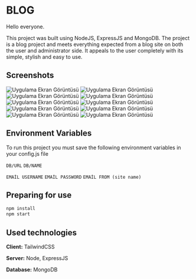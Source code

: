 
# BLOG

Hello everyone.

This project was built using NodeJS, ExpressJS and MongoDB. The project is a blog project and meets everything expected from a blog site on both the user and administrator side. It appeals to the user completely with its simple, stylish and easy to use.

## Screenshots

![Uygulama Ekran Görüntüsü](https://r.resimlink.com/OJTHlwQI4t.png)
![Uygulama Ekran Görüntüsü](https://r.resimlink.com/IA38jwFS-yL.png)
![Uygulama Ekran Görüntüsü](https://r.resimlink.com/ZL-HBgW.png)
![Uygulama Ekran Görüntüsü](https://r.resimlink.com/UFaBJW2.png)
![Uygulama Ekran Görüntüsü](https://r.resimlink.com/lEN35.png)
![Uygulama Ekran Görüntüsü](https://r.resimlink.com/Q_mUzb.png)
![Uygulama Ekran Görüntüsü](https://r.resimlink.com/rNweYz-.png)
![Uygulama Ekran Görüntüsü](https://r.resimlink.com/YA_Iwyq.png)
![Uygulama Ekran Görüntüsü](https://r.resimlink.com/UREzQtl7VN.png)
![Uygulama Ekran Görüntüsü](https://r.resimlink.com/SYCxu.png)

  
## Environment Variables

To run this project you must save the following environment variables in your config.js file

`DB/URL`
`DB/NAME`

`EMAİL USERNAME`
`EMAİL PASSWORD`
`EMAİL FROM (site name)`

  
## Preparing for use

```javascript
npm install
npm start
```

  
## Used technologies

**Client:** TailwindCSS

**Server:** Node, ExpressJS

**Database:** MongoDB

  